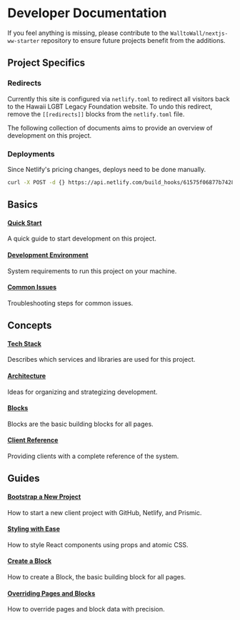 # Developer Documentation

If you feel anything is missing, please contribute to the
`WalltoWall/nextjs-ww-starter` repository to ensure future projects benefit from
the additions.

## Project Specifics

### Redirects

Currently this site is configured via `netlify.toml` to redirect all visitors
back to the Hawaii LGBT Legacy Foundation website. To undo this redirect, remove
the `[[redirects]]` blocks from the `netlify.toml` file.

The following collection of documents aims to provide an overview of development
on this project.

### Deployments

Since Netlify's pricing changes, deploys need to be done manually.

```bash
curl -X POST -d {} https://api.netlify.com/build_hooks/61575f06877b7428cf2e89c1
```

## Basics

#### [Quick Start](./basics/quick-start.md)

A quick guide to start development on this project.

#### [Development Environment](./basics/development-environment.md)

System requirements to run this project on your machine.

#### [Common Issues](./basics/common-issues.md)

Troubleshooting steps for common issues.

## Concepts

#### [Tech Stack](./concepts/tech-stack.md)

Describes which services and libraries are used for this project.

#### [Architecture](./concepts/architecture.md)

Ideas for organizing and strategizing development.

#### [Blocks](./concepts/blocks.md)

Blocks are the basic building blocks for all pages.

#### [Client Reference](concept-client-reference.md)

Providing clients with a complete reference of the system.

## Guides

#### [Bootstrap a New Project](./guides/bootstrap-a-new-project.md)

How to start a new client project with GitHub, Netlify, and Prismic.

#### [Styling with Ease](./guides/styling.md)

How to style React components using props and atomic CSS.

#### [Create a Block](./guides/create-a-block.md)

How to create a Block, the basic building block for all pages.

#### [Overriding Pages and Blocks](./guides/overriding-pages-and-blocks.md)

How to override pages and block data with precision.
